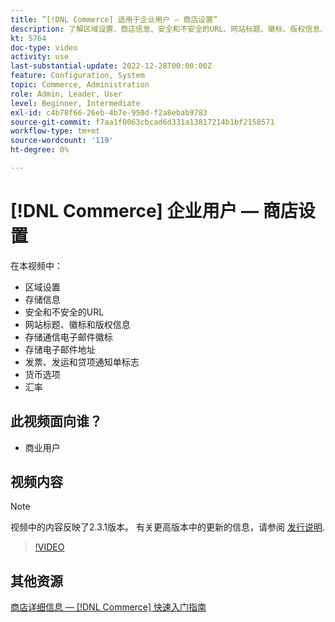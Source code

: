 ```yaml
---
title: ”[!DNL Commerce] 适用于企业用户 — 商店设置”
description: 了解区域设置、商店信息、安全和不安全的URL、网站标题、徽标、版权信息、通信电子邮件徽标、商店电子邮件地址、货币选项和汇率。
kt: 5764
doc-type: video
activity: use
last-substantial-update: 2022-12-28T00:00:00Z
feature: Configuration, System
topic: Commerce, Administration
role: Admin, Leader, User
level: Beginner, Intermediate
exl-id: c4b78f66-26eb-4b7e-950d-f2a8ebab9783
source-git-commit: f7aa1f0063cbcad6d331a13817214b1bf2158571
workflow-type: tm+mt
source-wordcount: '119'
ht-degree: 0%

---
```


# [!DNL Commerce] 企业用户 — 商店设置

在本视频中：

- 区域设置
- 存储信息
- 安全和不安全的URL
- 网站标题、徽标和版权信息
- 存储通信电子邮件徽标
- 存储电子邮件地址
- 发票、发运和贷项通知单标志
- 货币选项
- 汇率

## 此视频面向谁？

- 商业用户

## 视频内容

>[!NOTE]
>
>视频中的内容反映了2.3.1版本。 有关更高版本中的更新的信息，请参阅 [发行说明](https://experienceleague.adobe.com/docs/commerce-operations/release/notes/overview.html).

>[!VIDEO](https://video.tv.adobe.com/v/35949?quality=12&learn=on)

## 其他资源

[商店详细信息 —  [!DNL Commerce] 快速入门指南](https://experienceleague.adobe.com/docs/commerce-admin/start/setup/store-details.html)
